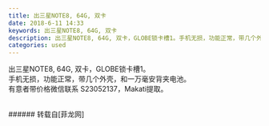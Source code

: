 ```yaml
---
title: 出三星NOTE8, 64G, 双卡
date: 2018-6-11 14:33
keywords: 出三星NOTE8, 64G, 双卡
description: 出三星NOTE8, 64G, 双卡，GLOBE锁卡槽1。手机无损，功能正常，带几个外壳，和一万毫安背夹电池。有意者带价格微信联系 S23052137，Makati提取。
categories: used
---
```

<td class="t_f" id="postmessage_1410926">

出三星NOTE8, 64G, 双卡，GLOBE锁卡槽1。<br/>
手机无损，功能正常，带几个外壳，和一万毫安背夹电池。<br/>
有意者带价格微信联系 S23052137，Makati提取。<br/>
<br/>
<img alt="" border="0" class="zoom" data-cf-modified-8f3192014831a555d64d3e89-="" file="http://www.flw.ph/data/appbyme/upload/image/201806/11/OF8Ejl4E9ZO8.jpg" id="aimg_LCYUM" lazyloadthumb="1" onclick="" onmouseover="" src="http://www.flw.ph/data/appbyme/upload/image/201806/11/OF8Ejl4E9ZO8.jpg"/><br/>
<img alt="" border="0" class="zoom" data-cf-modified-8f3192014831a555d64d3e89-="" file="http://www.flw.ph/data/appbyme/upload/image/201806/11/JdxBeYP2PbxX.jpg" id="aimg_E3KP7" lazyloadthumb="1" onclick="" onmouseover="" src="http://www.flw.ph/data/appbyme/upload/image/201806/11/JdxBeYP2PbxX.jpg"/><br/>
<img alt="" border="0" class="zoom" data-cf-modified-8f3192014831a555d64d3e89-="" file="http://www.flw.ph/data/appbyme/upload/image/201806/11/FUIiGsUovwOW.jpg" id="aimg_mn33X" lazyloadthumb="1" onclick="" onmouseover="" src="http://www.flw.ph/data/appbyme/upload/image/201806/11/FUIiGsUovwOW.jpg"/><br/>
<img alt="" border="0" class="zoom" data-cf-modified-8f3192014831a555d64d3e89-="" file="http://www.flw.ph/data/appbyme/upload/image/201806/11/peleWHoIoeSa.jpg" id="aimg_PH3v5" lazyloadthumb="1" onclick="" onmouseover="" src="http://www.flw.ph/data/appbyme/upload/image/201806/11/peleWHoIoeSa.jpg"/><br/>
<img alt="" border="0" class="zoom" data-cf-modified-8f3192014831a555d64d3e89-="" file="http://www.flw.ph/data/appbyme/upload/image/201806/11/Yrtansr2gRhw.jpg" id="aimg_Ogd8X" lazyloadthumb="1" onclick="" onmouseover="" src="http://www.flw.ph/data/appbyme/upload/image/201806/11/Yrtansr2gRhw.jpg"/><br/>
</td>
###### 转载自[菲龙网]